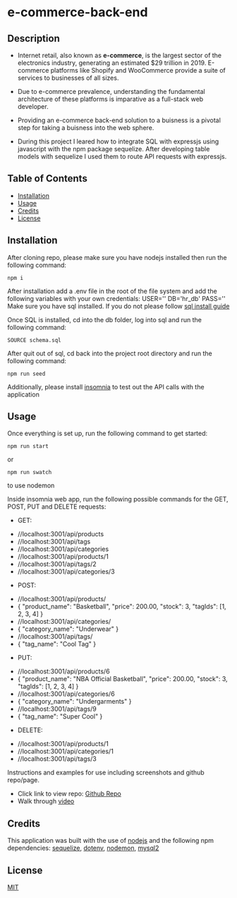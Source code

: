 # e-commerce-back-end
## Description

- Internet retail, also known as **e-commerce**, is the largest sector of the electronics industry, generating an estimated $29 trillion in 2019. E-commerce platforms like Shopify and WooCommerce provide a suite of services to businesses of all sizes. 

- Due to e-commerce prevalence, understanding the fundamental architecture of these platforms is imparative as a full-stack web developer.

- Providing an e-commerce back-end solution to a buisness is a pivotal step for taking a buisness into the web sphere. 

- During this project I leared how to integrate SQL with expressjs using javascript with the npm package sequelize. After developing table models with sequelize I used them to route API requests with expressjs.

## Table of Contents

- [Installation](#installation)
- [Usage](#usage)
- [Credits](#credits)
- [License](#license)

## Installation

After cloning repo, please make sure you have nodejs installed then run the following command:
```
npm i
```
After installation add a .env file in the root of the file system and add the following variables with your own credentials:
USER=''
DB='hr_db'
PASS=''
Make sure you have sql installed. If you do not please follow [sql install guide](https://coding-boot-camp.github.io/full-stack/mysql/mysql-installation-guide)

Once SQL is installed, cd into the db folder, log into sql and run the following command:
```
SOURCE schema.sql
```
After quit out of sql, cd back into the project root directory and run the following command:
```
npm run seed
```

Additionally, please install [insomnia](https://insomnia.rest/) to test out the API calls with the application 
## Usage
Once everything is set up, run the following command to get started:
```
npm run start
```
or
```
npm run swatch
```
to use nodemon

Inside insomnia web app, run the following possible commands for the GET, POST, PUT and DELETE requests:
* GET:
- //localhost:3001/api/products
- //localhost:3001/api/tags
- //localhost:3001/api/categories
- //localhost:3001/api/products/1
- //localhost:3001/api/tags/2
- //localhost:3001/api/categories/3

* POST:
- //localhost:3001/api/products/
- {
   "product_name": "Basketball",
   "price": 200.00,
   "stock": 3,
   "tagIds": [1, 2, 3, 4]
}
-  //localhost:3001/api/categories/
- {
   "category_name": "Underwear"
}
-  //localhost:3001/api/tags/
- {
   "tag_name": "Cool Tag"
}

* PUT:
-  //localhost:3001/api/products/6
- {
   "product_name": "NBA Official Basketball",
   "price": 200.00,
   "stock": 3,
   "tagIds": [1, 2, 3, 4]
}
- //localhost:3001/api/categories/6
- {
   "category_name": "Undergarments"
}
-  //localhost:3001/api/tags/9
- {
   "tag_name": "Super Cool"
}

* DELETE:
-  //localhost:3001/api/products/1
-  //localhost:3001/api/categories/1
-  //localhost:3001/api/tags/3

Instructions and examples for use including screenshots and github repo/page.

- Click link to view repo: [Github Repo](https://github.com/Git-Vdim-Hub/e-commerce-back-end)
- Walk through [video](https://drive.google.com/file/d/1zQB6yQrS03AALlCwt6CcEaWlG2bB8YjU/view)
## Credits

This application was built with the use of [nodejs](https://nodejs.dev/en/) and the following npm dependencies: 
[sequelize](https://www.npmjs.com/package/sequelize?activeTab=readme), 
[dotenv](https://www.npmjs.com/package/dotenv), 
[nodemon](https://www.npmjs.com/package/nodemon), 
[mysql2](https://www.npmjs.com/package/mysql2)
## License

[MIT](https://choosealicense.com/)
